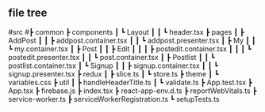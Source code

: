## file tree

#src
#┣ common
┣ components
┃ ┗ Layout
┃ ┃ ┗ header.tsx
┣ pages
┃ ┣ AddPost
┃ ┃ ┣ addpost.container.tsx
┃ ┃ ┗ addpost.presenter.tsx
┃ ┣ My
┃ ┃ ┗ my.container.tsx
┃ ┣ Post
┃ ┃ ┣ Edit
┃ ┃ ┃ ┣ postedit.container.tsx
┃ ┃ ┃ ┗ postedit.presenter.tsx
┃ ┃ ┗ post.container.tsx
┃ ┣ Postlist
┃ ┃ ┗ postlist.container.tsx
┃ ┗ Signup
┃ ┃ ┣ signup.container.tsx
┃ ┃ ┗ signup.presenter.tsx
┣ redux
┃ ┣ slice.ts
┃ ┗ store.ts
┣ theme
┃ ┗ variables.css
┣ util
┃ ┣ handleHeaderTitle.ts
┃ ┗ validate.ts
┣ App.test.tsx
┣ App.tsx
┣ firebase.js
┣ index.tsx
┣ react-app-env.d.ts
┣ reportWebVitals.ts
┣ service-worker.ts
┣ serviceWorkerRegistration.ts
┗ setupTests.ts
